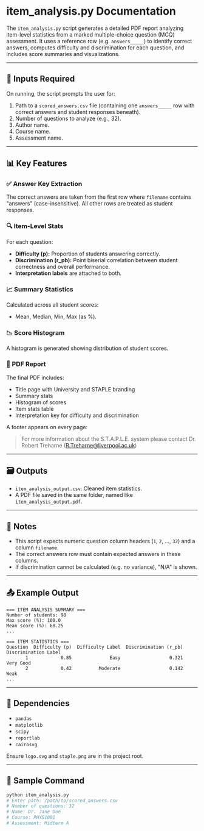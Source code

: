 # item_analysis.py Documentation

The `item_analysis.py` script generates a detailed PDF report analyzing item-level statistics from a marked multiple-choice question (MCQ) assessment. It uses a reference row (e.g. `answers_____`) to identify correct answers, computes difficulty and discrimination for each question, and includes score summaries and visualizations.

---

## 🔧 Inputs Required

On running, the script prompts the user for:

1. Path to a `scored_answers.csv` file (containing one `answers_____` row with correct answers and student responses beneath).
2. Number of questions to analyze (e.g., 32).
3. Author name.
4. Course name.
5. Assessment name.

---

## 📊 Key Features

### ✅ Answer Key Extraction
The correct answers are taken from the first row where `filename` contains "answers" (case-insensitive). All other rows are treated as student responses.

### 🔍 Item-Level Stats
For each question:
- **Difficulty (p):** Proportion of students answering correctly.
- **Discrimination (r_pb):** Point biserial correlation between student correctness and overall performance.
- **Interpretation labels** are attached to both.

### 📈 Summary Statistics
Calculated across all student scores:
- Mean, Median, Min, Max (as %).

### 📉 Score Histogram
A histogram is generated showing distribution of student scores.

### 📄 PDF Report
The final PDF includes:
- Title page with University and STAPLE branding
- Summary stats
- Histogram of scores
- Item stats table
- Interpretation key for difficulty and discrimination

A footer appears on every page:
> For more information about the S.T.A.P.L.E. system please contact Dr. Robert Treharne (R.Treharne@liverpool.ac.uk)

---

## 🗃️ Outputs

- `item_analysis_output.csv`: Cleaned item statistics.
- A PDF file saved in the same folder, named like `item_analysis_output.pdf`.

---

## 📌 Notes

- This script expects numeric question column headers (`1`, `2`, ..., `32`) and a column `filename`.
- The correct answers row must contain expected answers in these columns.
- If discrimination cannot be calculated (e.g. no variance), "N/A" is shown.

---

## 📤 Example Output

```
=== ITEM ANALYSIS SUMMARY ===
Number of students: 98
Max score (%): 100.0
Mean score (%): 68.25
...

=== ITEM STATISTICS ===
Question  Difficulty (p)  Difficulty Label  Discrimination (r_pb) Discrimination Label
       1            0.85              Easy                  0.321         Very Good
       2            0.42          Moderate                  0.142              Weak
...
```

---

## 📎 Dependencies

- `pandas`
- `matplotlib`
- `scipy`
- `reportlab`
- `cairosvg`

Ensure `logo.svg` and `staple.png` are in the project root.

---

## 🧪 Sample Command

```bash
python item_analysis.py
# Enter path: /path/to/scored_answers.csv
# Number of questions: 32
# Name: Dr. Jane Doe
# Course: PHYS1001
# Assessment: Midterm A
```
